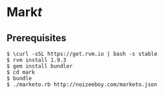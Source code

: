 Mark*t*
=======

Prerequisites
-------------

    $ \curl -sSL https://get.rvm.io | bash -s stable
    $ rvm install 1.9.3
    $ gem install bundler
    $ cd mark
    $ bundle
    $ ./marketo.rb http://noizeeboy.com/marketo.json

